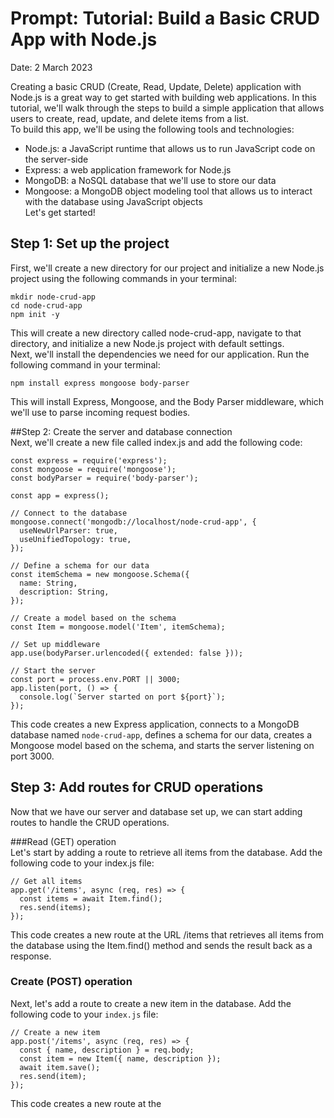 # Prompt: Tutorial: Build a Basic CRUD App with Node.js
Date: 2 March 2023

Creating a basic CRUD (Create, Read, Update, Delete) application with Node.js is a great way to get started with building web applications. In this tutorial, we'll walk through the steps to build a simple application that allows users to create, read, update, and delete items from a list.  
To build this app, we'll be using the following tools and technologies:  
- Node.js: a JavaScript runtime that allows us to run JavaScript code on the server-side  
- Express: a web application framework for Node.js  
- MongoDB: a NoSQL database that we'll use to store our data  
- Mongoose: a MongoDB object modeling tool that allows us to interact with the database using JavaScript objects  
Let's get started!  

## Step 1: Set up the project
First, we'll create a new directory for our project and initialize a new Node.js project using the following commands in your terminal:  
```
mkdir node-crud-app
cd node-crud-app
npm init -y
```
This will create a new directory called node-crud-app, navigate to that directory, and initialize a new Node.js project with default settings.  
Next, we'll install the dependencies we need for our application. Run the following command in your terminal:  
```
npm install express mongoose body-parser
```
This will install Express, Mongoose, and the Body Parser middleware, which we'll use to parse incoming request bodies.  

##Step 2: Create the server and database connection  
Next, we'll create a new file called index.js and add the following code:  
```
const express = require('express');
const mongoose = require('mongoose');
const bodyParser = require('body-parser');

const app = express();

// Connect to the database
mongoose.connect('mongodb://localhost/node-crud-app', {
  useNewUrlParser: true,
  useUnifiedTopology: true,
});

// Define a schema for our data
const itemSchema = new mongoose.Schema({
  name: String,
  description: String,
});

// Create a model based on the schema
const Item = mongoose.model('Item', itemSchema);

// Set up middleware
app.use(bodyParser.urlencoded({ extended: false }));

// Start the server
const port = process.env.PORT || 3000;
app.listen(port, () => {
  console.log(`Server started on port ${port}`);
});
```

This code creates a new Express application, connects to a MongoDB database named `node-crud-app`, defines a schema for our data, creates a Mongoose model based on the schema, and starts the server listening on port 3000.  

## Step 3: Add routes for CRUD operations  
Now that we have our server and database set up, we can start adding routes to handle the CRUD operations.  

###Read (GET) operation  
Let's start by adding a route to retrieve all items from the database. Add the following code to your index.js file:  
```
// Get all items
app.get('/items', async (req, res) => {
  const items = await Item.find();
  res.send(items);
});
```

This code creates a new route at the URL /items that retrieves all items from the database using the Item.find() method and sends the result back as a response.  
### Create (POST) operation
Next, let's add a route to create a new item in the database. Add the following code to your `index.js` file:
```
// Create a new item
app.post('/items', async (req, res) => {
  const { name, description } = req.body;
  const item = new Item({ name, description });
  await item.save();
  res.send(item);
});
```
This code creates a new route at the
